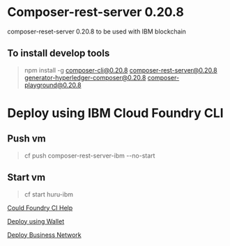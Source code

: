 # Composer-rest-server 0.20.8
composer-reset-server 0.20.8 to be used with IBM blockchain


## To install develop tools
> npm install -g composer-cli@0.20.8 composer-rest-server@0.20.8 generator-hyperledger-composer@0.20.8 composer-playground@0.20.8

# Deploy using IBM Cloud Foundry CLI

## Push vm
> cf push composer-rest-server-ibm --no-start

## Start vm
> cf start huru-ibm

[Could Foundry CI Help](https://cloud.ibm.com/docs/cf-cli-plugin?topic=cf-cli-plugin-cf-cli-plugin)

[Deploy using Wallet](https://medium.com/@ongkhaiwei/deploy-composer-rest-server-as-cloud-foundry-application-in-ibm-cloud-platform-a32eeadc2a28)

[Deploy Business Network](https://hackernoon.com/deploy-a-business-network-on-free-ibm-blockchain-starter-plan-93fafb3dd997)
